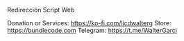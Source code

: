 Redirección Script Web

Donation or Services: https://ko-fi.com/licdwalterg
Store: https://bundlecode.com
Telegram: https://t.me/WalterGarci
